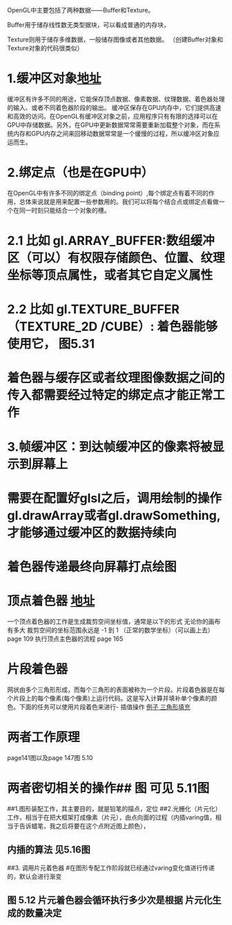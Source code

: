 OpenGL中主要包括了两种数据——Buffer和Texture。

Buffer用于储存线性数无类型据块，可以看成普通的内存块，

Texture则用于储存多维数据，一般储存图像或者其他数据。
（创建Buffer对象和Texture对象的代码很类似）


# 1.缓冲区对象[地址](https://blog.csdn.net/lance710825/article/details/78137950)
缓冲区有许多不同的用途，它能保存顶点数据、像素数据、纹理数据、着色器处理的输入、或者不同着色器阶段的输出。
缓冲区保存在GPU内存中，它们提供高速和高效的访问。在OpenGL有缓冲区对象之前，应用程序只有有限的选择可以在GPU中存储数据。另外，在GPU中更新数据常常需要重新加载整个对象，而在系统内存和GPU内存之间来回移动数据常常是一个缓慢的过程，所以缓冲区对象应运而生。
# 2.绑定点（也是在GPU中）
在OpenGL中有许多不同的绑定点（binding point）,每个绑定点有着不同的作用，总体来说就是用来配置一些参数用的。我们可以将每个结合点或绑定点看做一个在同一时刻只能结合一个对象的槽。
# 2.1 比如 gl.ARRAY_BUFFER:数组缓冲区（可以）有权限存储颜色、位置、纹理坐标等顶点属性，或者其它自定义属性
# 2.2 比如 gl.TEXTURE_BUFFER（TEXTURE_2D /CUBE）: 着色器能够使用它， 图5.31
# 着色器与缓存区或者纹理图像数据之间的传入都需要经过特定的绑定点才能正常工作
# 3.帧缓冲区：到达帧缓冲区的像素将被显示到屏幕上


# 需要在配置好glsl之后，调用绘制的操作gl.drawArray或者gl.drawSomething,才能够通过缓冲区的数据持续向
# 着色器传递最终向屏幕打点绘图
# 顶点着色器 [地址](https://webglfundamentals.org/webgl/lessons/zh_cn/webgl-shaders-and-glsl.html)
一个顶点着色器的工作是生成裁剪空间坐标值，通常是以下的形式
无论你的画布有多大 
裁剪空间的坐标范围永远是 -1 到 1 （正常的数学坐标）（可以画上去）
page 109 
执行顶点主色器的流程
page 165
# 片段着色器
网状由多个三角形形成，而每个三角形的表面被称为一个片段。片段着色器是在每个片段上的每个像素(每个像素)上运行代码。这是写入计算并填补单个像素的颜色。下面的任务可以使用片段着色来进行-
插值操作
[例子 三角形填充](https://webglfundamentals.org/webgl/lessons/zh_cn/webgl-how-it-works.html)
# 两者工作原理
page141图以及page 147图 5.10 

# 两者密切相关的操作## 图 可见 5.11图
##1.图形装配工作，其主要目的，就是铅笔的描点，定位
##2.光栅化（片元化）工作，相当于在把大框架打成像素（片元），由点向面的过程（内插varing值，相当于告诉蜡笔，我之后将要在这个点附近图上颜色），
## 内插的算法 见5.16图


##3. 调用片元着色器
#在图形专配工作阶段就已经通过varing变化值进行传递的，默认会进行渐变
## 图 5.12 片元着色器会循环执行多少次是根据 片元化生成的数量决定